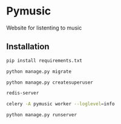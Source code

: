 # Pymusic

Website for listenting to music

## Installation



```bash
pip install requirements.txt
```

```bash
python manage.py migrate
```
```bash
python manage.py createsuperuser
```

```bash
redis-server
```
```bash
celery -A pymusic worker --loglevel=info
```
```bash
python manage.py runserver
```
